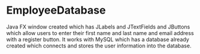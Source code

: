 # EmployeeDatabase

Java FX window created which has JLabels and JTextFields and JButtons which allow users to enter their first name and last name and email address with a register button. It works with MySQL which has a database already created which connects and stores the user information into the database.
